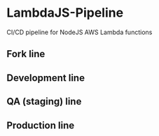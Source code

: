 # LambdaJS-Pipeline
CI/CD pipeline for NodeJS AWS Lambda functions

## Fork line

## Development line

## QA (staging) line

## Production line
